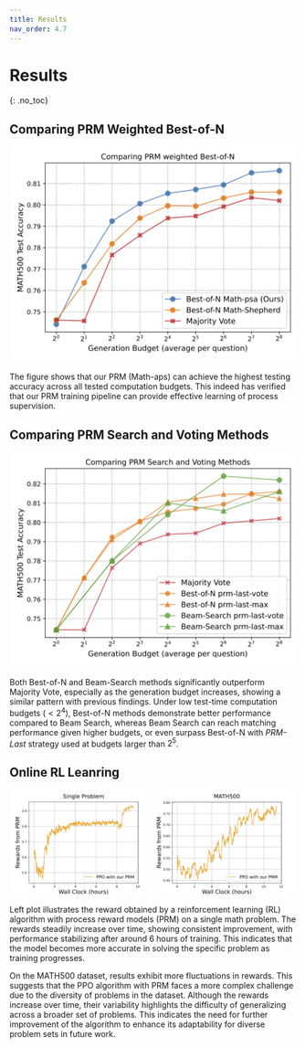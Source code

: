 ```yaml
---
title: Results
nav_order: 4.7
---
```


# Results
{: .no_toc}

<!-- ## Table of contents
{: .no_toc .text-delta }

1. TOC
{:toc} -->

## Comparing PRM Weighted Best-of-N

<img src="../assets/images/compare_prm_by_boN.png">

The figure shows that our PRM (Math-aps) can achieve the highest testing accuracy across all tested computation budgets. This indeed has verified that our PRM training pipeline can provide effective learning of process supervision.

## Comparing PRM Search and Voting Methods

<img src="../assets/images/MATH_subsampled.png">

Both Best-of-N and Beam-Search methods significantly outperform Majority Vote, especially as the generation budget increases, showing a similar pattern with previous findings. Under low test-time computation budgets ($< 2^4$), Best-of-N methods demonstrate better performance compared to Beam Search, whereas Beam Search can reach matching performance given higher budgets, or even surpass Best-of-N with *PRM-Last* strategy used at budgets larger than $2^5$.

## Online RL Leanring

<p align="center">
  <img src="../assets/images/qwen_single_time.png" alt="train_curve_single" width="49%" />
  <img src="../assets/images/qwen_all_time.png" alt="train_curve_all" width="49%" />
</p>

Left plot illustrates the reward obtained by a reinforcement learning (RL) algorithm with process reward models (PRM) on a single math problem. The rewards steadily increase over time, showing consistent improvement, with performance stabilizing after around 6 hours of training. This indicates that the model becomes more accurate in solving the specific problem as training progresses.

On the MATH500 dataset, results exhibit more fluctuations in rewards. This suggests that the PPO algorithm with PRM faces a more complex challenge due to the diversity of problems in the dataset. Although the rewards increase over time, their variability highlights the difficulty of generalizing
across a broader set of problems. This indicates the need for further improvement of the algorithm to enhance its adaptability for diverse problem sets in future work.